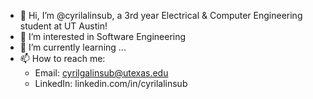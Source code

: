 - 👋 Hi, I’m @cyrilalinsub, a 3rd year Electrical & Computer Engineering student at UT Austin!
- 👀 I’m interested in Software Engineering
- 🌱 I’m currently learning ...
- 📫 How to reach me:
  - Email: cyrilgalinsub@utexas.edu
  - LinkedIn: linkedin.com/in/cyrilalinsub

<!---
cyrilalinsub/cyrilalinsub is a ✨ special ✨ repository because its `README.md` (this file) appears on your GitHub profile.
You can click the Preview link to take a look at your changes.
--->
